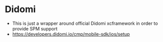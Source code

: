 # Didomi

- This is just a wrapper around official Didomi xcframework in order to provide SPM support
- https://developers.didomi.io/cmp/mobile-sdk/ios/setup
